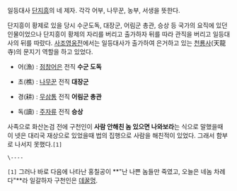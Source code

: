 일등대사 [단지흥](%EB%8B%A8%EC%A7%80%ED%9D%A5.md)의 네 제자. 각각 어부, 나무꾼, 농부, 서생을 뜻한다.

단지흥이 황제로 있을 당시 수군도독, 대장군, 어림군 총관, 승상 등 국가의 요직에 있던 인물이었으나 단지흥이 황제의 자리를 버리고 출가하자
뒤를 따라 관직을 버리고 일등대사의 뒤를 따랐다.
[사조영웅전](%EC%82%AC%EC%A1%B0%EC%98%81%EC%9B%85%EC%A0%84.md)에서는 일등대사가 출가하여
은거하고 있는 [천룡사](%EC%B2%9C%EB%A3%A1%EC%82%AC.md)(天龍寺)의 문지기 역할을 하고 있었다.

  * 어(漁) : [점창어은](%EC%A0%90%EC%B0%BD%EC%96%B4%EC%9D%80.md) 전직 **수군 도독**  

  * 초(樵) : [나무꾼](%EB%82%98%EB%AC%B4%EA%BE%BC.md) 전직 **대장군**  

  * 경(耕) : [무삼통](%EB%AC%B4%EC%82%BC%ED%86%B5.md) 전직 **어림군 총관**  

  * 독(讀) : [주자류](%EC%A3%BC%EC%9E%90%EB%A5%98.md) 전직 **승상**  
  

사족으로 화산논검 전에 구천인이 **사람 안해친 놈 있으면 나와보라**는 식으로 말했을때 이 넷은 대리국 재상으로 있었을때 법의 집행으로
사람을 해친적이 있었다. 그래서 함부로 나서지 못했다.`[1]`

`\----`

`[1]` 그러나 바로 다음에 나타난 홍칠공이 **"난 나쁜 놈들만 죽였고, 오늘은 네놈 차례다"**라 일갈하자 구천인은
[데꿀멍](%EB%8D%B0%EA%BF%80%EB%A9%8D.md).

